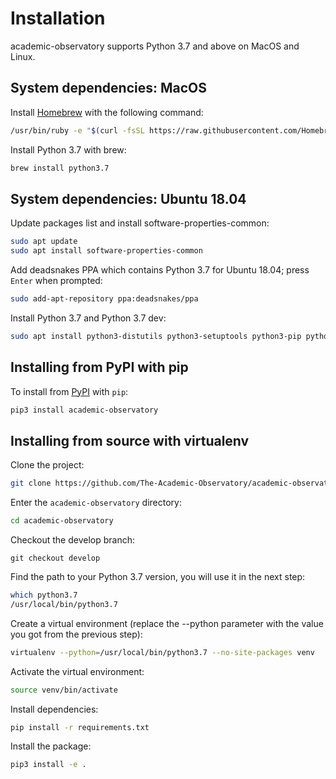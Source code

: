 # Installation
academic-observatory supports Python 3.7 and above on MacOS and Linux.

## System dependencies: MacOS
Install [Homebrew](https://brew.sh/) with the following command:

```bash
/usr/bin/ruby -e "$(curl -fsSL https://raw.githubusercontent.com/Homebrew/install/master/install)"
```

Install Python 3.7 with brew:
```bash
brew install python3.7
```

## System dependencies: Ubuntu 18.04
Update packages list and install software-properties-common:

```bash
sudo apt update
sudo apt install software-properties-common
```

Add deadsnakes PPA which contains Python 3.7 for Ubuntu 18.04; press `Enter` when prompted:
```bash
sudo add-apt-repository ppa:deadsnakes/ppa
```

Install Python 3.7 and Python 3.7 dev:
```bash
sudo apt install python3-distutils python3-setuptools python3-pip python3.7 python3.7-dev
```

## Installing from PyPI with pip
To install from [PyPI](https://pypi.org/) with `pip`:
```bash
pip3 install academic-observatory
```

## Installing from source with virtualenv
Clone the project:
```bash
git clone https://github.com/The-Academic-Observatory/academic-observatory
```

Enter the `academic-observatory` directory:
```bash
cd academic-observatory
```

Checkout the develop branch:
```
git checkout develop
```

Find the path to your Python 3.7 version, you will use it in the next step:
```bash
which python3.7
/usr/local/bin/python3.7
```

Create a virtual environment (replace the --python parameter with the value you got from the previous step):
```bash
virtualenv --python=/usr/local/bin/python3.7 --no-site-packages venv
```

Activate the virtual environment:
```bash
source venv/bin/activate
```

Install dependencies:
```bash
pip install -r requirements.txt
```

Install the package:
```bash
pip3 install -e .
```